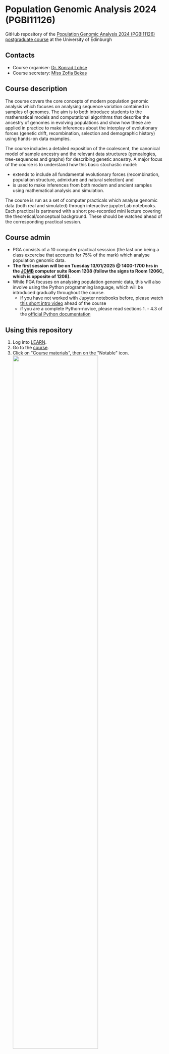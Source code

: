 # Population Genomic Analysis 2024 (PGBI11126)

GitHub repository of the [Population Genomic Analysis 2024 (PGBI11126) postgraduate course](http://www.drps.ed.ac.uk/23-24/dpt/cxpgbi11126.htm) at the University of Edinburgh 

Contacts
--------

- Course organiser: [Dr. Konrad Lohse](mailto:konrad.lohse@ed.ac.uk?subject=[PGA2024])
- Course secretary: [Miss Zofia Bekas](mailto:zofia.bekas@ed.ac.uk?subject=[PGA2024])

Course description
------------------

The course covers the core concepts of modern population genomic analysis which focuses on analysing sequence variation contained in samples of genomes. The aim is to both introduce students to the mathematical models and computational algorithms that describe the ancestry of genomes in evolving populations and show how these are applied in practice to make inferences about the interplay of evolutionary forces (genetic drift, recombination, selection and demographic history) using hands-on data examples. 

The course includes a detailed exposition of the coalescent, the canonical model of sample ancestry and the relevant data structures (genealogies, tree-sequences and graphs) for describing genetic ancestry. A major focus of the course is to understand how this basic stochastic model: 

- extends to include all fundamental evolutionary forces (recombination, population structure, admixture and natural selection) and
- is used to make inferences from both modern and ancient samples using mathematical analysis and simulation.

The course is run as a set of computer practicals which analyse genomic data (both real and simulated) through interactive jupyterLab notebooks. 
Each practical is partnered with a short pre-recorded mini lecture covering the theoretical/conceptual background. 
These should be watched ahead of the corresponding practical session.

Course admin
------------

- PGA consists of a 10 computer practical sesssion (the last one being a class excercise that accounts for 75% of the mark) which analyse population genomic data.
- **The first session will be on Tuesday 13/01/2025 @ 1400-1700 hrs in the [JCMB](https://goo.gl/maps/mYi8YMzKHiA1U9ceA) computer suite Room 1208 (follow the signs to Room 1206C, which is opposite of 1208).**
- While PGA focuses on analysing population genomic data, this will also involve using the Python programming language, which will be introduced gradually throughout the course.
  - if you have not worked with Jupyter notebooks before, please watch [this short intro video](https://www.youtube.com/watch?v=A5YyoCKxEOU) ahead of the course
  - if you are a complete Python-novice, please read sections 1. - 4.3 of the [official Python documentation](https://docs.python.org/3.6/tutorial/)

Using this repository
---------------------
1. Log into [LEARN](https://www.learn.ed.ac.uk/ultra/course).
2. Go to the [course](https://www.learn.ed.ac.uk/ultra/courses/_110711_1/outline).  
3. Click on "Course materials", then on the "Notable" icon. <img src="![Noteable](https://github.com/KLohse/PGA_course_2024/assets/17250135/349acfb6-48df-4f4a-aad4-13747caf73ff)
" width="75%" height="75%">
4. Select the "BioChemistry Notebook" from the dropdown menu and click "Start". <img src="https://github.com/KLohse/PGA_course_2024/blob/main/Noteable.png" width="75%" height="75%">
5. Click on `+GitRepo` to bring up the menu to clone this repository. <img src="" width="75%" height="75%">
6. For this you must enter the following information: <img src="https://github.com/KLohse/PGA_course_2024/blob/main/noteable2.png" width="75%" height="75%">  
  - **Git Repository URL**: `https://github.com/LohseLab/PGA_course_2024`
  - **Branch**: `main` 
7. You can now use the Jupyter file browser to navigate to the notebooks you want to execute.

Syllabus
--------
- `Practical_1`
  - coalescent simulation and relevant data structures.
  - run and analyse coalescent simulations with `msprime` and `tskit`.
  - understand how the variance of the coalescent depends on the two major axis of sampling: number of loci and number of individuals (Felsenstein 2004).
  - understand why it is natural (and helpful) to treat mutations separately from ancestry.
- `Practical_2`
  - understand why coalescent simulations are useful to gain intuition about population level processes.
  - appreciate that the site frequency spectrum (SFS) is a fundamental summary of sequence variation and understand how it relates to genealogical branch lengths.
  - understand that summary statistics are the currency for comparing real data to idealized models of population processes/history and that such comparisons can be done either via analytic results or simulations.
  - know how coalescent simulations are used in approximate likelihood inference.
- `Practical_3`
  - ARGs and treesequences: how are they constructed and how do they differ?
  - appreciate that not all recombination events are detectable
  - understand the difference between map and physical length of a sequence
  - know that the span of trees along the genome is a random variable and that nodes are shared between many trees.
  - understand that the duality between branch lengths and popgen measures extends to correlated trees.
- `Practical_4`
  - gain familiarity with common bioinformatic file formats (FASTA, BED, VCF)
  - understand how (population) genomic data can be represented through these file formats.
  - know that the analysis of variation data often requires additional simplifications and/or re-classification of the data
  - use common Python libraries to parse, intersect, interrogate, and visualize population genomic data
  - understand that due to background selection, genetic diversity in the genome is strongly correlated with functional constraint
- `Practical_5` (Dr Derek Setter)
  - how does positive selection act to favour a beneficial mutation?
  - understand the role of drift/randomness on allele ferquency trajectories and fixation probability
  - understand the effect of positive selection on linked neutral variation
  - understand how `sweepfinder` works using simulation data
  - be able to perform a Selective sweep scan on real data
- `Practical_6` (Dr Simon Martin)
  - understand genealogical dicordance and how it depends on incomplete lineage sorting and gene flow
  - understand how the divergence history of populations affects the level of incomplete lineage sorting
  - be able to run multi-population coalescent simulations and extract genealogical information
  - learn how to detect introgression from archaic Hominins into modern humans using the D statsitic (aka the ABBA/BABA test)
- `Practical_7`
  - how to estimate differentiation between populations/species using 𝑑𝑥𝑦, 𝑑𝑛𝑒𝑡 and 𝐹𝑠𝑡 and understand how these summary statistics are defined and related to each other.
  - be able to use coalescent theory to relate estimates of divergence and differentiation obtained from whole genome data to models of equilibrium population structure and non-equilibrium population history.
  - be able to define outliers of differentiation in a genome scan.
  - be able to simulate sequence data under models of population structure and compare these to real data. 
- `Practical_8 and 9`
  - Applying the knowledge you gained from this course to novel, real-world datasets.
  - TBA
  
